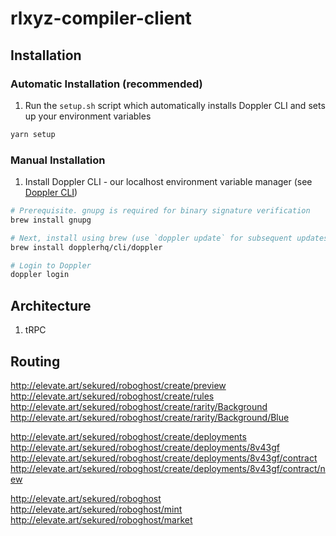 # rlxyz-compiler-client

## Installation

### Automatic Installation (recommended)

1. Run the `setup.sh` script which automatically installs Doppler CLI and sets up your environment variables

```zsh
yarn setup
```

### Manual Installation

1. Install Doppler CLI - our localhost environment variable manager (see [Doppler CLI](https://docs.doppler.com/docs/install-cli))

```zsh
# Prerequisite. gnupg is required for binary signature verification
brew install gnupg

# Next, install using brew (use `doppler update` for subsequent updates)
brew install dopplerhq/cli/doppler

# Login to Doppler
doppler login
```

## Architecture

1. tRPC

## Routing

http://elevate.art/sekured/roboghost/create/preview
http://elevate.art/sekured/roboghost/create/rules
http://elevate.art/sekured/roboghost/create/rarity/Background
http://elevate.art/sekured/roboghost/create/rarity/Background/Blue

http://elevate.art/sekured/roboghost/create/deployments
http://elevate.art/sekured/roboghost/create/deployments/8v43gf
http://elevate.art/sekured/roboghost/create/deployments/8v43gf/contract
http://elevate.art/sekured/roboghost/create/deployments/8v43gf/contract/new

http://elevate.art/sekured/roboghost
http://elevate.art/sekured/roboghost/mint
http://elevate.art/sekured/roboghost/market
